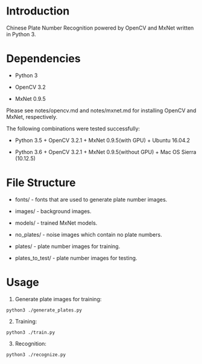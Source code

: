 # Introduction

Chinese Plate Number Recognition powered by OpenCV and MxNet written in Python 3.

# Dependencies

* Python 3

* OpenCV 3.2

* MxNet 0.9.5

Please see notes/opencv.md and notes/mxnet.md for installing OpenCV and MxNet, respectively.

The following combinations were tested successfully:

* Python 3.5 + OpenCV 3.2.1 + MxNet 0.9.5(with GPU) + Ubuntu 16.04.2

* Python 3.6 + OpenCV 3.2.1 + MxNet 0.9.5(without GPU) + Mac OS Sierra (10.12.5)

# File Structure

* fonts/ - fonts that are used to generate plate number images.

* images/ - background images.

* models/ - trained MxNet models.

* no_plates/ - noise images which contain no plate numbers.

* plates/ - plate number images for training.

* plates_to_test/ - plate number images for testing.

# Usage

1. Generate plate images for training:

`python3 ./generate_plates.py`

2. Training:

`python3 ./train.py`

3. Recognition:

`python3 ./recognize.py`
 
